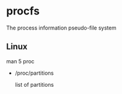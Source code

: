 # procfs
The process information pseudo-file system

Linux
-----

man 5 proc


* /proc/partitions

  list of partitions

